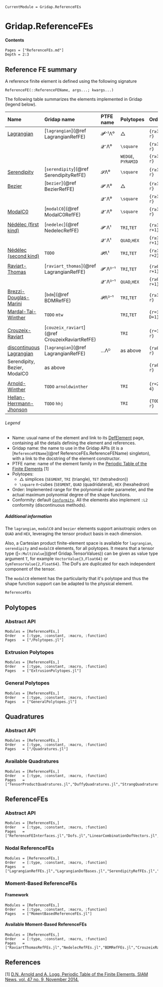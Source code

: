 ```@meta
CurrentModule = Gridap.ReferenceFEs
```

# Gridap.ReferenceFEs

#### Contents

```@contents
Pages = ["ReferenceFEs.md"]
Depth = 2:3
```


## Reference FE summary

A reference finite element is defined using the following signature
```@docs; canonical=false
ReferenceFE(::ReferenceFEName, args...; kwargs...)
```

The following table summarizes the elements implemented in Gridap (legend below).

| Name                                                                                    | Gridap name                                  | PTFE name  | Polytopes   | Order          | Conformity|
| :-------------------------------------------------------------------------------------- | :------------------------------------------- | :--------- | :---------- | :------------- | :-------- |
| [Lagrangian](https://defelement.org/elements/lagrange.html)                             | [`lagrangian`](@ref LagrangianRefFE)         | 𝓟⁽⁻⁾Λ⁰     | △           | ``{r≥1, r}``   | `:H1`     |
|                                                                                         |                                              | 𝓠⁻Λ⁰       | ``\square`` | ``{r≥1, r}``   | `:H1`     |
|                                                                                         |                                              |      |`WEDGE`, `PYRAMID` | ``{r≥1, r}``   | `:H1`     |
| [Serendipity](https://defelement.org/elements/serendipity.html)                         | [`serendipity`](@ref SerendipityRefFE)       | 𝓢Λ⁰        | ``\square`` | ``{r≥1, r}``   | `:H1`     |
| [Bezier](https://defelement.org/elements/bernstein.html)                                | [`bezier`](@ref BezierRefFE)                 | 𝓟⁻Λ⁰       | △           | ``{r≥1, r}``   | `:H1`     |
|                                                                                         |                                              | 𝓠⁻Λ⁰       | ``\square`` | ``{r≥1, r}``   | `:H1`     |
| [ModalC0](https://doi.org/10.48550/arXiv.2201.06632)                                    | [`modalC0`](@ref ModalC0RefFE)               | 𝓠⁻Λ⁰       | ``\square`` | ``{r≥1, r}``   | `:H1`     |
|                                                                                                                                                                                                |
| [Nédélec (first kind)](https://defelement.org/elements/nedelec1.html)                   | [`nedelec`](@ref NedelecRefFE)               | 𝓟⁻Λ¹       | `TRI`,`TET` | ``{r≥1, r+1}`` | `:Hcurl`  |
|                                                                                         |                                              | 𝓠⁻Λ¹       | `QUAD`,`HEX`| ``{r≥1, r+1}`` | `:Hcurl`  |
| [Nédélec (second kind)](https://defelement.org/elements/nedelec2.html)                  | `TODO`                                       | 𝓟Λ¹        | `TRI`,`TET` | ``{r≥1, r+2}`` | `:Hcurl`  |
|                                                                                                                                                                                                |
| [Raviart-Thomas](https://defelement.org/elements/raviart-thomas.html)                   | [`raviart_thomas`](@ref LagrangianRefFE)     | 𝓟⁻Λᴰ⁻¹     | `TRI`,`TET` | ``{r≥0, r+1}`` | `:Hdiv`   |
|                                                                                         |                                              | 𝓠⁻Λᴰ⁻¹     | `QUAD`,`HEX`| ``{r≥0, r+1}`` | `:Hdiv`   |
| [Brezzi-Douglas-Marini](https://defelement.org/elements/brezzi-douglas-marini.html)     | [`bdm`](@ref BDMRefFE)                       | 𝓟Λᴰ⁻¹      | `TRI`,`TET` | ``{r≥1, r}  `` | `:Hdiv`   |
| [Mardal-Tai-Winther](https://defelement.org/elements/mardal-tai-winther.html)           | `TODO` `mtw`                                 |            | `TRI`,`TET` | ``{r=1, D+1}`` | `:Hdiv`   |
|                                                                                                                                                                                                |
| [Crouzeix-Raviart](https://defelement.org/elements/crouzeix-raviart.html)               |[`couzeix_raviart`](@ref CrouzeixRaviartRefFE)|            |  `TRI`      | ``{r=1, r}``   | `:L2`     |
| [discontinuous Lagrangian](https://defelement.org/elements/discontinuous-lagrange.html) | [`lagrangian`](@ref LagrangianRefFE)         | ...Λᴰ      | as above    | ``{r≥0, r}``   | `:L2`     |
| Serendipity, Bezier, ModalC0                                                            | as above                                     |            |             | ``{r≥0, r}``   | `:L2`     |
|                                                                                                                                                                                                |
| [Arnold-Winther](https://defelement.org/elements/arnold-winther.html)                   | `TODO`  `arnoldwinther`                      |        | `TRI`       | ``{r=2, 4}``   | `:Hdiv`   |
| [Hellan-Herrmann-Jhonson](https://defelement.org/elements/hellan-herrmann-johnson.html) | `TODO`  `hhj`                                |        | `TRI`       | ``{TODO, r}``  | `:Hdiv`   |

###### Legend

- Name: usual name of the element and link to its
    [DefElement](https://defelement.org/) page, containing all the details
    defining the element and references.
- Gridap name: the name  to use in the Gridap APIs (it is a [`ReferenceFEName`](@ref ReferenceFEs.ReferenceFEName)
    singleton), with a link to the docstring of the element constructor.
- PTFE name: name of the element family in the [Periodic Table of the Finite
    Elements](https://www-users.cse.umn.edu/~arnold/femtable/index.html) [1]
- Polytopes:
    - △ simplices (`SEGMENT`, `TRI`  (triangle),      `TET` (tetrahedron))
    - ``\square`` n-cubes   (`SEGMENT`, `QUAD` (quadridateral), `HEX` (hexahedron)
- Order: Implemented range for the polynomial order parameter, and the actual
    maximum polynomial degree of the shape functions.
- Conformity: default [`Conformity`](@ref). All the elements also implement `:L2`
    conformity (discontinuous methods).

##### Additional information

The `lagrangian`, `modalC0` and `bezier` elements support anisotropic orders on
`QUAD` and `HEX`, leveraging the tensor product basis in each dimension.

Also, a Cartesian product finite-element space is available for `lagrangian`,
`serendipity` and `modalC0` elements, for all polytopes. It means that a tensor
type ([`<:MultiValue`](@ref Gridap.TensorValues)) can be given as value type
argument `T`, for example `VectorValue{3,Float64}` or
`SymTensorValue{2,Float64}`. The DoFs are duplicated for each independent
component of the tensor.

The `modalC0` element has the particularity that it's polytope and thus the
shape function support can be adapted to the physical element.

```@docs
ReferenceFEs
```

## Polytopes

### Abstract API

```@autodocs
Modules = [ReferenceFEs,]
Order   = [:type, :constant, :macro, :function]
Pages   = ["/Polytopes.jl"]
```

### Extrusion Polytopes

```@autodocs
Modules = [ReferenceFEs,]
Order   = [:type, :constant, :macro, :function]
Pages   = ["ExtrusionPolytopes.jl"]
```

### General Polytopes

```@autodocs
Modules = [ReferenceFEs,]
Order   = [:type, :constant, :macro, :function]
Pages   = ["GeneralPolytopes.jl"]
```

## Quadratures

### Abstract API

```@autodocs
Modules = [ReferenceFEs,]
Order   = [:type, :constant, :macro, :function]
Pages   = ["/Quadratures.jl"]
```

### Available Quadratures

```@autodocs
Modules = [ReferenceFEs,]
Order   = [:type, :constant, :macro, :function]
Pages   = ["TensorProductQuadratures.jl","DuffyQuadratures.jl","StrangQuadratures.jl","XiaoGimbutasQuadratures.jl"]
```

## ReferenceFEs

### Abstract API

```@autodocs
Modules = [ReferenceFEs,]
Order   = [:type, :constant, :macro, :function]
Pages   = ["ReferenceFEInterfaces.jl","Dofs.jl","LinearCombinationDofVectors.jl","Pullbacks.jl"]
```

### Nodal ReferenceFEs

```@autodocs
Modules = [ReferenceFEs,]
Order   = [:type, :constant, :macro, :function]
Pages   = ["LagrangianRefFEs.jl","LagrangianDofBases.jl","SerendipityRefFEs.jl","BezierRefFEs.jl","ModalC0RefFEs.jl"]
```

### Moment-Based ReferenceFEs

#### Framework

```@autodocs
Modules = [ReferenceFEs,]
Order   = [:type, :constant, :macro, :function]
Pages   = ["MomentBasedReferenceFEs.jl"]
```

#### Available Moment-Based ReferenceFEs

```@autodocs
Modules = [ReferenceFEs,]
Order   = [:type, :constant, :macro, :function]
Pages   = ["RaviartThomasRefFEs.jl","NedelecRefFEs.jl","BDMRefFEs.jl","CrouzeixRaviartRefFEs.jl"]
```

## References

[1] [D.N. Arnold and A. Logg, Periodic Table of the Finite Elements, SIAM News, vol. 47 no. 9, November 2014.](https://www-users.cse.umn.edu/~arnold/papers/periodic-table.pdf)
